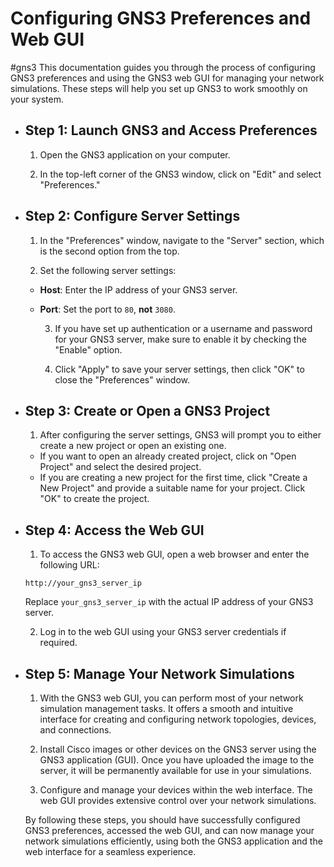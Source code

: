 # Configuring GNS3 Preferences and Web GUI
#gns3 
This documentation guides you through the process of configuring GNS3 preferences and using the GNS3 web GUI for managing your network simulations. These steps will help you set up GNS3 to work smoothly on your system.
- ## Step 1: Launch GNS3 and Access Preferences
  
  1. Open the GNS3 application on your computer.
  
  2. In the top-left corner of the GNS3 window, click on "Edit" and select "Preferences."
- ## Step 2: Configure Server Settings
  
  1. In the "Preferences" window, navigate to the "Server" section, which is the second option from the top.
  
  2. Set the following server settings:
	- **Host**: Enter the IP address of your GNS3 server.
	- **Port**: Set the port to `80`, **not** `3080`.
	  
	  3. If you have set up authentication or a username and password for your GNS3 server, make sure to enable it by checking the "Enable" option.
	  
	  4. Click "Apply" to save your server settings, then click "OK" to close the "Preferences" window.
- ## Step 3: Create or Open a GNS3 Project
  
  1. After configuring the server settings, GNS3 will prompt you to either create a new project or open an existing one.
	- If you want to open an already created project, click on "Open Project" and select the desired project.
	- If you are creating a new project for the first time, click "Create a New Project" and provide a suitable name for your project. Click "OK" to create the project.
- ## Step 4: Access the Web GUI
  
  1. To access the GNS3 web GUI, open a web browser and enter the following URL:
  
   ```
   http://your_gns3_server_ip
   ```
  
   Replace `your_gns3_server_ip` with the actual IP address of your GNS3 server.
  
  2. Log in to the web GUI using your GNS3 server credentials if required.
- ## Step 5: Manage Your Network Simulations
  
  1. With the GNS3 web GUI, you can perform most of your network simulation management tasks. It offers a smooth and intuitive interface for creating and configuring network topologies, devices, and connections.
  
  2. Install Cisco images or other devices on the GNS3 server using the GNS3 application (GUI). Once you have uploaded the image to the server, it will be permanently available for use in your simulations.
  
  3. Configure and manage your devices within the web interface. The web GUI provides extensive control over your network simulations.
  
  By following these steps, you should have successfully configured GNS3 preferences, accessed the web GUI, and can now manage your network simulations efficiently, using both the GNS3 application and the web interface for a seamless experience.